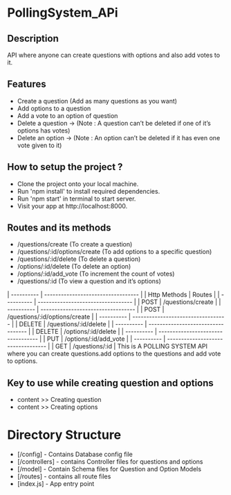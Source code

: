 # PollingSystem_APi

## Description

API where anyone can create questions with options and also add votes to it.

## Features

- Create a question (Add as many questions as you want)
- Add options to a question
- Add a vote to an option of question
- Delete a question → (Note : A question can’t be deleted if one of it’s options has votes)
- Delete an option → (Note : An option can’t be deleted if it has even one vote given to it)

## How to setup the project ?

- Clone the project onto your local machine.
- Run 'npm install' to install required dependencies.
- Run 'npm start' in terminal to start server.
- Visit your app at http://localhost:8000.

## Routes and its methods

- /questions/create (To create a question)
- /questions/:id/options/create (To add options to a specific question)
- /questions/:id/delete (To delete a question)
- /options/:id/delete (To delete an option)
- /options/:id/add_vote (To increment the count of votes)
- /questions/:id (To view a question and it’s options)

| ---------- | ---------------------------------- |
| Http Methods | Routes |
| ---------- | ---------------------------------- |
| POST | /questions/create |
| ---------- | ---------------------------------- |
| POST | /questions/:id/options/create |
| ---------- | ---------------------------------- |
| DELETE | /questions/:id/delete |
| ---------- | ---------------------------------- |
| DELETE | /options/:id/delete |
| ---------- | ---------------------------------- |
| PUT | /options/:id/add_vote |
| ---------- | ---------------------------------- |
| GET | /questions/:id |
This is A POLLING SYSTEM API where you can create questions.add options to the questions and add vote to options.
## Key to use while creating question and options

- content >> Creating question
- content >> Creating options

# Directory Structure

- [/config] - Contains Database config file
- [/controllers] - contains Controller files for questions and options
- [/model] - Contain Schema files for Question and Option Models
- [/routes] - contains all route files
- [index.js] - App entry point
